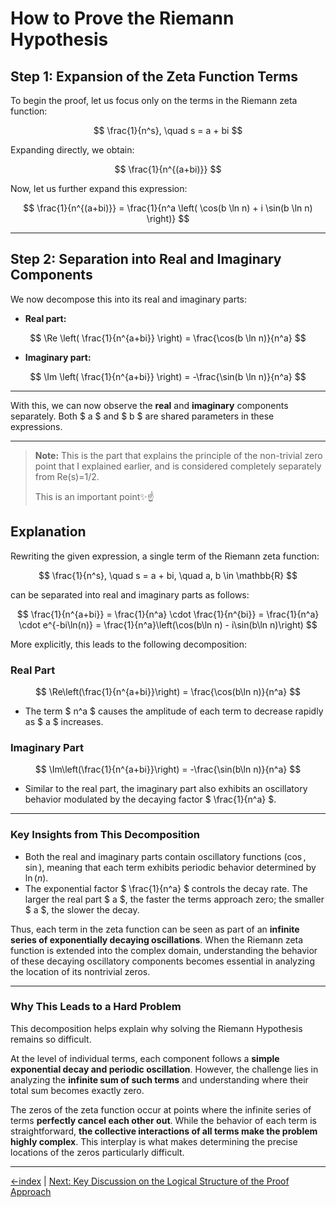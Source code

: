 # How to Prove the Riemann Hypothesis

## **Step 1: Expansion of the Zeta Function Terms**

To begin the proof, let us focus only on the terms in the Riemann zeta function:

$$
\frac{1}{n^s}, \quad s = a + bi
$$

Expanding directly, we obtain:

$$
\frac{1}{n^{(a+bi)}}
$$

Now, let us further expand this expression:

$$
\frac{1}{n^{(a+bi)}} = \frac{1}{n^a \left( \cos(b \ln n) + i \sin(b \ln n) \right)}
$$

---

## **Step 2: Separation into Real and Imaginary Components**

We now decompose this into its real and imaginary parts:

- **Real part:**

$$
\Re \left( \frac{1}{n^{a+bi}} \right) = \frac{\cos(b \ln n)}{n^a}
$$

- **Imaginary part:**

$$
\Im \left( \frac{1}{n^{a+bi}} \right) = -\frac{\sin(b \ln n)}{n^a}
$$

---

With this, we can now observe the **real** and **imaginary** components separately.
Both $ a $ and $ b $ are shared parameters in these expressions.

---

> **Note:**
> This is the part that explains the principle of the non-trivial zero point that I explained earlier, and is considered completely separately from Re(s)=1/2.
>
> This is an important point✨️☝️

## **Explanation**

Rewriting the given expression, a single term of the Riemann zeta function:

$$
\frac{1}{n^s}, \quad s = a + bi, \quad a, b \in \mathbb{R}
$$

can be separated into real and imaginary parts as follows:

$$
\frac{1}{n^{a+bi}}
= \frac{1}{n^a} \cdot \frac{1}{n^{bi}}
= \frac{1}{n^a} \cdot e^{-bi\ln(n)}
= \frac{1}{n^a}\left(\cos(b\ln n) - i\sin(b\ln n)\right)
$$

More explicitly, this leads to the following decomposition:

### **Real Part**

$$
\Re\left(\frac{1}{n^{a+bi}}\right) = \frac{\cos(b\ln n)}{n^a}
$$

- The term $ n^a $ causes the amplitude of each term to decrease rapidly as $ a $ increases.

### **Imaginary Part**

$$
\Im\left(\frac{1}{n^{a+bi}}\right) = -\frac{\sin(b\ln n)}{n^a}
$$

- Similar to the real part, the imaginary part also exhibits an oscillatory behavior modulated by the decaying factor $ \frac{1}{n^a} $.

---

### **Key Insights from This Decomposition**

- Both the real and imaginary parts contain oscillatory functions ($\cos, \sin$), meaning that each term exhibits periodic behavior determined by $\ln(n)$.
- The exponential factor $ \frac{1}{n^a} $ controls the decay rate. The larger the real part $ a $, the faster the terms approach zero; the smaller $ a $, the slower the decay.

Thus, each term in the zeta function can be seen as part of an **infinite series of exponentially decaying oscillations**.
When the Riemann zeta function is extended into the complex domain, understanding the behavior of these decaying oscillatory components becomes essential in analyzing the location of its nontrivial zeros.

---

### **Why This Leads to a Hard Problem**

This decomposition helps explain why solving the Riemann Hypothesis remains so difficult.

At the level of individual terms, each component follows a **simple exponential decay and periodic oscillation**. However, the challenge lies in analyzing the **infinite sum of such terms** and understanding where their total sum becomes exactly zero.

The zeros of the zeta function occur at points where the infinite series of terms **perfectly cancel each other out**.
While the behavior of each term is straightforward, **the collective interactions of all terms make the problem highly complex**. This interplay is what makes determining the precise locations of the zeros particularly difficult.

---

[←index](../README.md) | [Next: Key Discussion on the Logical Structure of the Proof Approach](how-to-prove-the-riemann-hypothesis-step-02.md)
